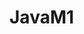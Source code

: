 # JavaM1
<html xmlns="http://www.w3.org/1999/xhtml" xmlns:xhtml="http://www.w3.org/1999/xhtml" xmlns:umlv="http://www.umlv.fr/2005/tipi" lang="fr" xml:lang="fr"><head><meta http-equiv="Content-Type" content="text/html; charset=utf-8">
<title>
  Java Avancé - Projet de Master 1
 </title><link rel="stylesheet" type="text/css" href="http://igm.univ-mlv.fr/ens/resources/stylesheet.css" media="screen"></link><link rel="stylesheet" type="text/css" href="http://igm.univ-mlv.fr/ens/resources/printstylesheet.css" media="print"></link><link rel="stylesheet" type="text/css" href="http://igm.univ-mlv.fr/ens/resources/sh_ide-eclipse.css"></link><SCRIPT type="text/javascript">
	      if(document.location.href.indexOf('http://igm/',0)!=-1){
	              document.location.href=document.location.href.replace(/.univ-mlv.fr/,'').replace(/http:\/\/(igm|www-igm)/,'http://igm.univ-mlv.fr');
		      }
	      if(document.location.href.indexOf('http://www-igm/',0)!=-1){
		                            document.location.href=document.location.href.replace(/.univ-mlv.fr/,'').replace(/http:\/\/(igm|www-igm)/,'http://igm.univ-mlv.fr');
					                          }
		function viewPDF(){
			window.print();
		}
			
		function myswitch(){
		if(document.location.href.indexOf('index')>-1){
			document.location.href= document.location.href.replace(/ens/,'ens/private').replace('http://','https://');
		}else{
		document.location.href= document.location.href.replace(/ens/,'ens/private').replace(/.php/,'_cor.php').replace('http://','https://');
		}	
		}
	</SCRIPT></head><body><div class="conteneur"><div class="contenu"><span style="float:right;" class="noprint"><div class="noprint"><table><tr><td><a href="javascript:myswitch();" style="text-decoration:none"><img src="http://igm.univ-mlv.fr/ens/resources/lock_icon.gif" class="noprint" align="middle"></img></a></td></tr></table></div></span><span style="text-align:left;"><a>::</a><a href="./../../../../index.php"> Enseignements </a>::<a href="./../../../index.php"> Master </a>::<a href="./../../index.php"> M1 </a>::<a href="./../index.php"> 2015-2016 </a>::<a href="./index.php"> Java Avancé </a>::</span><hr noshade size="1"></hr><table><tr><td valign="middle"><img class="print" src="http://igm.univ-mlv.fr/ens/resources/mlv.png" alt="[LOGO]"></img></td><td style="vertical-align : middle;"><h1>
  Java Avancé - Projet de Master 1
 </h1></td></tr></table><hr></hr>
 

 <h3 xmlns="">Exercice 1 - JShellBook - Interactive Java Book</h3>
  <div xmlns="">
   Le but de ce projet est d'implanter un système de livre interactif, dans le même principe
   que les <a href="https://ipython.org/notebook.html">ipython notebooks</a> capable :
   <ul>
    <li>
     de visualiser dans un browser Web des exercices écrit au format
     <a href="http://daringfireball.net/projects/markdown/">MarkDown</a>.
    </li>
<li>
     de permettre à un utilisateur de répondre aux questions d'un exercice dans le browser
     en écrivant du code Java avec une évaluation interactive en utilisant une interface simple AJAX/REST.
    </li>
   </ul>
  </div>
<br xmlns="">
  <div xmlns="">
   Le projet est composé de deux modules principaux, l'affichage d'un exercice et
   la gestion interactive de codes Java pour répondre à un exercice. 
  </div>
<br xmlns="">
  
  <ol xmlns="">
   <li>
    Configuration
   <br>
    Zéro configuration, on doit lancer l'executable sur un répertoire, celui-ci crée un serveur web sur le port 8989,
    et affiche dans le terminal une URL.
    On se connecte avec un browser à cette URL pour faire les exercices du répertoire.
   </li>
<li>
    Sécurité
   <br>
    IJavaBook ne propose pas par défaut de sécurité à part vérifier que le(s) browser(s) Web
    qui se connecte(nt) possède(nt) la même adresse IP que le serveur Web, c-a-d vérifier que le serveur et le browser
    web tournent sur la même machine.
   </li>
<li>
    Affichage d'un exercice
   <br>
    JShellBook permet d'afficher des exercices au format HTML des exercices écrit au format MarkDown.
   <br>
    La récupération des exercices doit être asynchrone et se faire en tâche de fond dans une ou plusieurs threads dediées,
    de telle sorte à ce que lorsqu'un exercice est modifié dans le répertoire, le ou les browsers affichant cette exercice
    se mettent automatiquement à jour (sans perdre les données déjà rentré par l'utilisateur dans la mesure du possible).
   </li>
<li>
    Stockage des exercices
   <br>
    JShellBook n'utilise pas de base de donnée relationelle/NoSQL pour stocker les exercices, ceux-ci reste stockés
    sur le disque au format MarkDown. Bien sûr, pour des questions de performance, une partie des exercices peuvent
    être stockées en mémoire tant que cela reste raisonnable (1 Giga n'est pas raisonnable).
   <br>
    Le programme doit donc avoir un algorithme spécifique permettant de garder en mémoire uniquement
    les exerices en cours.
   </li>
<li>
    Edition interactive
   <br>
    Un utilisateur doit pouvoir répondre aux questions directement au niveau de l'affichage d'une question
    d'un exercice. Pour cela, lorsque l'utilisateur écrit une ligne de code Java,
    le code est envoyé au serveur, évalué par JShell, et le résultat est retourné et affiché dans le browser.
   <br>
    De plus, il doit être possible de spécifier du code de test (tests unitaires) qui ne seront visible que
    si l'utilisateur demande explicitement à voir ces tests. Le format des tests unitaires, JUnit ou autre,
    est laissé à votre convenance mais ceux-ci doivent être embarquable directement dans le fichier d'exercice
    et aussi spécifiable sous forme d'un fichier source (donc pas compilé) séparé.
   <br>
    Cette partie est extrèmement importante et l'ergonomie doit être la plus simple possible pour l'utilisateur
    et la partie affichage doit être répondre le plus rapidement possible.
   </li>
  </ol>
  
  <div xmlns="">
   L'affichage se fait dans un browser Web sous forme d'une page unique par exercice.
   Les données sont exportées par le serveur sous forme de services Web respectant la technologie REST
   et affichées par le browser en utilisant des requêtes JavaScript asynchrone (AJAX) émises par une bibliothèque JavaScript.
   La page correspondant à un exercice est générée par le serveur une unique fois et
   modifiée dynamiquement par le browser en JavaScript.
  <br>
   Pour la partie JavasScript (affichage et requête) vous être libre d'utiliser la/les librairies JavaScript que vous voulez,
   <a href="http://getbootstrap.com/javascript/">bootstrap</a>,
   <a href="http://jquery.com/">jquery</a>,
   <a href="http://backbonejs.org/">backbonejs</a>,
   <a href="http://facebook.github.io/react/">react</a> 
   ou <a href="https://angularjs.org/">angularjs</a>.
  <br>
   Le serveur Web est imposé, il s'agit de <a href="http://vertx.io/">vertx</a> dans sa version 3.0.
   Un petit exemple jouant le rôle de <a href="src/project/jshellbook.zip">prototype</a> est disponible.
  <br>
   Attention, ce n'est qu'un prototype qui ne montre en rien comment vous devez concevoir
   l'architecture de votre programme.
  <br>
   Pour gérer l'affichage en HTML de vos fichiers MarkDown, vous utiliser la librairie
   <a href="https://github.com/sirthias/parboiled/wiki">Parboiled</a>.
  <br>
   Pour surveiller les modifications d'un répertoire, vous pouvez utiiser la classe
   <a href="https://docs.oracle.com/javase/8/docs/api/java/nio/file/WatchService.html">WatchService</a>.
  <br>
   Pour exécuter les snippets de code Java vous utiliserez l'API JShell présente dans le JDK 9.
   Il n'est pas nécessaire que votre projet compile avec Java 9, Java 8 avec la bibliothèque jdk.jshell.jar
   est suffisant. Mais par contre, il devra s'exécuter avec le
   <a href="http://www-igm.univ-mlv.fr/~forax/tmp/jdk9b90/">jdk9b90</a> (oui, celui-là pas un autre).
  <br>
   Sur les machine de l'université, cette version est installée dans le répertoire <tt>/usr/local/apps/jdk9/</tt>.
  </div>
<br xmlns="">
  <div xmlns="">
   Le projet (un seul fichier par binôme) doit être déposé par le binome
   dont le nom est le premier dans l'ordre alphabétique sur la plateforme
   <a href="https://elearning.u-pem.fr/mod/assign/view.php?id=15888">elearning</a>
   avant le 31 décembre à 23h55.
  <br>
   Le livrable est un fichier au format ZIP (avec un encodage en UTF8 si vous utilisez Windows ou MacOS)
   et devra contenir dans un répertoire principal à vos deux noms
   <ul>
    <li>
     un répertoire <tt>src</tt> contenant les sources du projet et les éventuelles ressources à recopier à côté des classes;
    </li>
<li>
     un répertoire <tt>docs</tt> contenant le manuel de l'utilisateur (user.pdf) et
     le rapport qui explique votre architecture (dev.pdf) au format PDF;
    </li>
<li>
     un répertoire <tt>classes</tt> vide dans l'archive et qui contiendra les classes une fois compilées
    </li>
<li>
     un répertoire <tt>libs</tt> qui contiendra le ou les jars nécéessaire pour Parboiled et JShell.
    </li>
<li>
     un jar exécutable nommé <tt>jshellbook.jar</tt> qui fonctionne avec java -jar jshellbook.jar et
     donc qui possède un fichier manifest adéquat;
    </li>
<li>
     un build.xml (écrit à la main, pas illisible car généré par un outil) qui permet de
     <ul>
      <li>compiler les sources (target compile)</li>
      <li>créer le jar exécutable (target jar)</li>
      <li>générer la javadoc dans <tt>docs/api</tt> (target javadoc)</li>
      <li>nettoyer le projet pour qu'il ne reste plus que les éléments demandés (target clean)</li>
      <li>les répertoires <tt>vertx</tt> et <tt>webroot</tt>.</li>
     </ul>
    </li>
   </ul>
  </div>
<br xmlns="">
  <div xmlns="">
   Ce projet est évalué par les enseignants de Java Avancé et Design Pattern,
   et donnera donc lieu à 2 notes différentes qui seront chacune intégrée de le calcul
   de la moyenne de la matière concernée.
  <br>
   Voici les critères d'évaluation :
  </div>
<br xmlns="">
  <ul xmlns="">
   <li>
    Design Pattern
   <br>
    Le programme doit être architecturé en utilisant les principes de la POO
    et utilisant quand cela est nécessaire les design patterns (vu ou non en cours).
   <br>
    Il vous est demandé de fournir un rapport de design (<tt>dev.pdf</tt>) indiquant comment vous
    avez architecturé votre pogramme avec des diagrammes de classes UML ainsi
    que la responsabilité de chaque classe. Mais aussi pourquoi vous avez
    architecturé votre programme de cette façon plutôt que d'une autre et
    ce pour chaque décision de design que vous avez prise.
   <br>
    Pour chaque classe mutable, il vous faut justifier pourquoi cette classe est mutable.
   <br>
    Il vous est de plus demandé une javadoc complète pour toute les méthodes publiques, écrite en anglais
    (il vous sera retiré 2 points pour chaque manquement).
   </li>
<li>
    Concurrence
   <br>
    Le programme doit être permettre à plusieurs clients WEB (browsers) de se connecter
    en même temps, dans ce cas, le réponses aux questions sont spécifiques à un client.
    La mise à jour des exercices doit se faire de façon asynchrone et treadsafe
    indépendamment du fait qu'un client fasse ou non une requête.
   <br>
    Le code doit clairement séparer la gestions des threads du reste du programme,
    utiliser les principes de la programmation objet pour encapsuler la gestion
    de la concurrence en utilisant les principes et techniques vus en cours.
   <br>
    La présence de classes qui devraient être thread safe mais qui permettent une utilisation
    non-thread safe de ses méthodes sera sévèrement sanctionnée.
   </li>
<li>
    Java Avancé
   <br>
    Le programme doit être écrit en utilisant correctement les différents concepts
    vus lors du cours de Java Avancé (sous-typage, polymorphisme, lambda, classes internes,
    exceptions, types paramétrés, collections, entrées/sorties et reflection).
   <br>
    Pour vous aider, si vous ne respectez pas les indications de "mort imminente" suivantes,
    il vous sera retiré la moitié des points (10 points, puis 5 points, puis 2 points, puis 1 points)
    pour chaque non respect des indications.
    <ul>
     <li>
       Il ne doit pas y avoir de warnings lorsque l'on passe findbugs.
     </li>
<li>
       Il ne doit pas y avoir de warnings lorsque l'on charge le code dans Eclipse.
     </li>
<li>
       Il ne doit pas y avoir de warnings lorsque l'on compile avec javac.
     </li>
<li>
      Il ne doit pas y avoir de raw types, de @SuppressWarning non justifié, de cast non justifié.
     </li>
<li>
      Il ne doit pas y avoir d'instanceof/switch/if...else sur des types là où il est possible
      d'utiliser le polymorphisme.
     </li>
<li>
      Chaque interface devra être nécessaire.
     </li>
<li>
      Chaque classe abstraite doit être non publique et pas utilisé comme un type.
     </li>
<li>
      Chaque méthode devra être appelée (pas de code mort).
     </li>
<li>
      Chaque méthode ne doit pas faire plus de 8 lignes sans une vraie justification.
     </li>
<li>
      Il est interdit d'utiliser des champs static typés par un objet (pas de globale),
      seule les constantes (static final) de type primitif sont autorisées.
     </li>
    </ul>
   </li>
  </ul>
 
<hr noshade size="1"></hr><span style="float:right;" class="noprint"><div class="noprint"></div></span><div align="center" class="copyright">© Université de Marne-la-Vallée</div></div></div></body></html>

